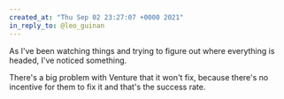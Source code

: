 ```yaml
---
created_at: "Thu Sep 02 23:27:07 +0000 2021"
in_reply_to: @leo_guinan
---
```


As I've been watching things and trying to figure out where everything is headed, I've noticed something.

There's a big problem with Venture that it won't fix, because there's no incentive for them to fix it and that's the success rate.